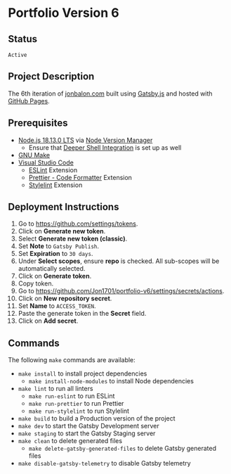 # Portfolio Version 6

## Status

`Active`

## Project Description

The 6th iteration of [jonbalon.com](https://jonbalon.com) built using [Gatsby.js](https://www.gatsbyjs.com/) and hosted with [GitHub Pages](https://pages.github.com/).

## Prerequisites

- [Node.js 18.13.0 LTS](https://nodejs.org/) via [Node Version Manager](https://github.com/nvm-sh/nvm)
  - Ensure that [Deeper Shell Integration](https://github.com/nvm-sh/nvm#deeper-shell-integration) is set up as well
- [GNU Make](https://www.gnu.org/software/make/)
- [Visual Studio Code](https://code.visualstudio.com/)
  - [ESLint](https://open-vsx.org/extension/dbaeumer/vscode-eslint) Extension
  - [Prettier - Code Formatter](https://open-vsx.org/extension/esbenp/prettier-vscode) Extension
  - [Stylelint](https://open-vsx.org/extension/stylelint/vscode-stylelint) Extension

## Deployment Instructions

1. Go to https://github.com/settings/tokens.
2. Click on **Generate new token**.
3. Select **Generate new token (classic)**.
4. Set **Note** to `Gatsby Publish`.
5. Set **Expiration** to `30 days`.
6. Under **Select scopes**, ensure **repo** is checked. All sub-scopes will be automatically selected.
7. Click on **Generate token**.
8. Copy token.
9. Go to https://github.com/Jon1701/portfolio-v6/settings/secrets/actions.
10. Click on **New repository secret**.
11. Set **Name** to `ACCESS_TOKEN`.
12. Paste the generate token in the **Secret** field.
13. Click on **Add secret**.

## Commands

The following `make` commands are available:

- `make install` to install project dependencies
  - `make install-node-modules` to install Node dependencies
- `make lint` to run all linters
  - `make run-eslint` to run ESLint
  - `make run-prettier` to run Prettier
  - `make run-stylelint` to run Stylelint
- `make build` to build a Production version of the project
- `make dev` to start the Gatsby Development server
- `make staging` to start the Gatsby Staging server
- `make clean` to delete generated files
  - `make delete-gatsby-generated-files` to delete Gatsby generated files
- `make disable-gatsby-telemetry` to disable Gatsby telemetry
